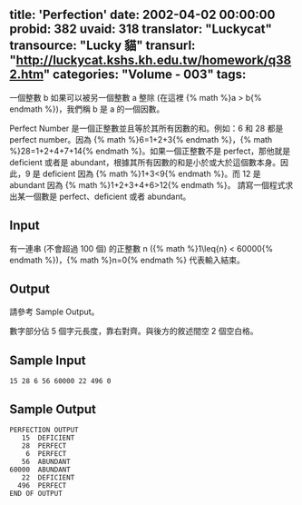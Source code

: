 title: 'Perfection'
date: 2002-04-02 00:00:00
probid: 382
uvaid: 318
translator: "Luckycat"
transource: "Lucky 貓"
transurl: "http://luckycat.kshs.kh.edu.tw/homework/q382.htm"
categories: "Volume - 003"
tags:
---

一個整數 b 如果可以被另一個整數 a 整除 (在這裡 {% math %}a > b{% endmath %})，我們稱 b 是 a 的一個因數。

Perfect Number 是一個正整數並且等於其所有因數的和。例如：6 和 28 都是 perfect number。因為 {% math %}6=1+2+3{% endmath %}，{% math %}28=1+2+4+7+14{% endmath %}。如果一個正整數不是 perfect，那他就是 deficient 或者是 abundant，根據其所有因數的和是小於或大於這個數本身。因此，9 是 deficient 因為 {% math %}1+3<9{% endmath %}。而 12 是 abundant 因為 {% math %}1+2+3+4+6>12{% endmath %}。
請寫一個程式求出某一個數是 perfect、deficient 或者 abundant。

## Input ##

有一連串 (不會超過 100 個) 的正整數 n ({% math %}1\leq{n} < 60000{% endmath %})，{% math %}n=0{% endmath %} 代表輸入結束。

## Output ##

請參考 Sample Output。

數字部分佔 5 個字元長度，靠右對齊。與後方的敘述間空 2 個空白格。

## Sample Input ##

	15 28 6 56 60000 22 496 0

## Sample Output ##

	PERFECTION OUTPUT
	   15  DEFICIENT
	   28  PERFECT
	    6  PERFECT
	   56  ABUNDANT
	60000  ABUNDANT
	   22  DEFICIENT
	  496  PERFECT
	END OF OUTPUT